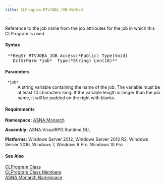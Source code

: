 ```yaml
---
title: CLProgram.RTVJOBA_JOB Method

---
```


Reference to the job name from the job attributes for the job in which this CLProgram is used.

#### Syntax
<pre class="syntax"> **BegSr RTVJOBA_JOB Access(*Public) Type(Void)
   DclSrParm *job*  Type(*String) Len(10)**       </pre>

#### Parameters
<dl>
        <dt>
         <code> *job* </code>
        </dt>
        <dd>A string variable containing the name of the job. The
        variable must be at least 10 characters long. If the
        variable length is longer than the job name, it will be
        padded on the right with blanks.</dd>
</dl>

<!-- start -->

#### Requirements
**Namespace:** [ASNA.Monarch](monarch-namespace.html)

**Assembly:** ASNA.VisualRPG.Runtime.DLL 

**Platforms:** Windows Server 2012, Windows Server 2012 R2, Windows Server 2016, Windows 7, Windows 8 Pro, Windows 10 Pro
<!-- end -->      

#### See Also
[CLProgram Class](clprogram-class.html) <br clear="none" /> [ CLProgram Class Members](clprogram-class-members.html) <br clear="none" /> [ASNA.Monarch Namespace](monarch-namespace.html) 
